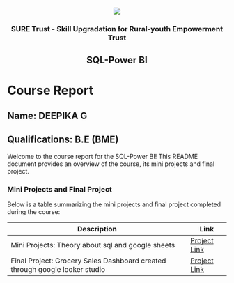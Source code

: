 <!-- PROJECT LOGO -->
<br />

<div align="center">
   <img src='https://user-images.githubusercontent.com/73131499/166115643-d3187f47-d38f-41b2-ae42-5ecbbc60de14.png' />


<h3 align="center">SURE Trust - Skill Upgradation for Rural-youth Empowerment Trust</h3>
  <h2>SQL-Power BI</h2>
</div>

# Course Report

## Name: DEEPIKA G

## Qualifications: B.E (BME)

Welcome to the course report for the SQL-Power BI! This README document provides an overview of the course, its mini projects and final project.

### Mini Projects and Final Project

Below is a table summarizing the mini projects and final project completed during the course:

| Description                               | Link                                    |
|-------------------------------------------|-----------------------------------------|
| Mini Projects: Theory about sql and google sheets   | [Project Link](https://github.com/sure-trust/G12_SQL-PowerBI/tree/main/Mini%20Projects/Deepika)                        |
| Final Project: Grocery Sales Dashboard created through google looker studio    | [Project Link](https://github.com/sure-trust/G12_SQL-PowerBI/tree/main/Final%20Capstone%20Project/Deepika)                      |
